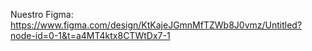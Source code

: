 Nuestro Figma:
https://www.figma.com/design/KtKajeJGmnMfTZWb8J0vmz/Untitled?node-id=0-1&t=a4MT4ktx8CTWtDx7-1
